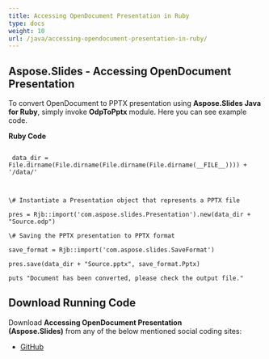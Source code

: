 ```yaml
---
title: Accessing OpenDocument Presentation in Ruby
type: docs
weight: 10
url: /java/accessing-opendocument-presentation-in-ruby/
---
```


## **Aspose.Slides - Accessing OpenDocument Presentation**
To convert OpenDocument to PPTX presentation using **Aspose.Slides Java for Ruby**, simply invoke **OdpToPptx** module. Here you can see example code.

**Ruby Code**

```

 data_dir = File.dirname(File.dirname(File.dirname(File.dirname(__FILE__)))) + '/data/'



\# Instantiate a Presentation object that represents a PPTX file

pres = Rjb::import('com.aspose.slides.Presentation').new(data_dir + "Source.odp")

\# Saving the PPTX presentation to PPTX format

save_format = Rjb::import('com.aspose.slides.SaveFormat')

pres.save(data_dir + "Source.pptx", save_format.Pptx)

puts "Document has been converted, please check the output file."

```
## **Download Running Code**
Download **Accessing OpenDocument Presentation (Aspose.Slides)** from any of the below mentioned social coding sites:

- [GitHub](https://github.com/aspose-slides/Aspose.Slides-for-Java/tree/master/Plugins/Aspose_Slides_Java_for_Ruby/lib/asposeslidesjava/Presentation/odptopptx.rb)
